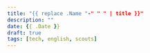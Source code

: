 ```yaml
---
title: "{{ replace .Name "-" " " | title }}"
description: ""
date: {{ .Date }}
draft: true
tags: [tech, english, scouts]
---
```

